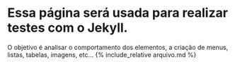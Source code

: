 # Essa página será usada para realizar testes com o Jekyll.
O objetivo é analisar o comportamento dos elementos, a criação de menus, listas, tabelas, imagens, etc...
{% include_relative arquivo.md %}
